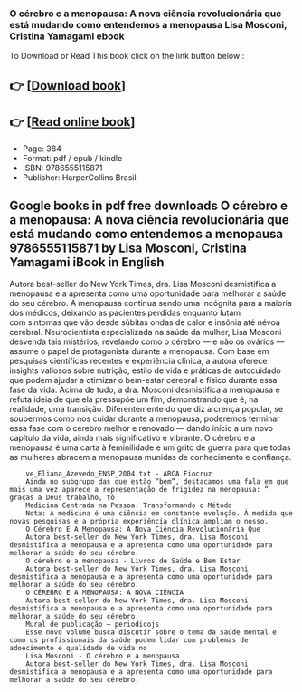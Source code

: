 ### O cérebro e a menopausa: A nova ciência revolucionária que está mudando como entendemos a menopausa Lisa Mosconi, Cristina Yamagami ebook

To Download or Read This book click on the link button below :

## 👉  [**[Download book](http://ebooksharez.info/download.php?group=book&from=github.com&id=719242&lnk=1066 "Download book")**]

## 👉  [**[Read online book](http://ebooksharez.info/download.php?group=book&from=github.com&id=719242&lnk=1066 "Read online book")**]


* Page: 384
* Format: pdf / epub / kindle
* ISBN: 9786555115871
* Publisher: HarperCollins Brasil



## Google books in pdf free downloads O cérebro e a menopausa: A nova ciência revolucionária que está mudando como entendemos a menopausa 9786555115871 by Lisa Mosconi, Cristina Yamagami iBook in English



Autora best-seller do New York Times, dra. Lisa Mosconi desmistifica a menopausa e a apresenta como uma oportunidade para melhorar a saúde do seu cérebro. A menopausa continua sendo uma incógnita para a maioria dos médicos, deixando as pacientes perdidas enquanto lutam com sintomas que vão desde súbitas ondas de calor e insônia até névoa cerebral. Neurocientista especializada na saúde da mulher, Lisa Mosconi desvenda tais mistérios, revelando como o cérebro — e não os ovários — assume o papel de protagonista durante a menopausa. Com base em pesquisas científicas recentes e experiência clínica, a autora oferece insights valiosos sobre nutrição, estilo de vida e práticas de autocuidado que podem ajudar a otimizar o bem-estar cerebral e físico durante essa fase da vida. Acima de tudo, a dra. Mosconi desmistifica a menopausa e refuta ideia de que ela pressupõe um fim, demonstrando que é, na realidade, uma transição. Diferentemente do que diz a crença popular, se soubermos como nos cuidar durante a menopausa, poderemos terminar essa fase com o cérebro melhor e renovado — dando início a um novo capítulo da vida, ainda mais significativo e vibrante. O cérebro e a menopausa é uma carta à feminilidade e um grito de guerra para que todas as mulheres abracem a menopausa munidas de conhecimento e confiança.


        ve_Eliana_Azevedo_ENSP_2004.txt - ARCA Fiocruz
        Ainda no subgrupo das que estão “bem”, destacamos uma fala em que mais uma vez aparece a representação de frigidez na menopausa: “ graças a Deus trabalho, tô 
        Medicina Centrada na Pessoa: Transformando o Método
        Nota: A medicina é uma ciência em constante evolução. À medida que novas pesquisas e a própria experiência clínica ampliam o nosso.
        O Cérebro E A Menopausa: A Nova Ciência Revolucionária Que
        Autora best-seller do New York Times, dra. Lisa Mosconi desmistifica a menopausa e a apresenta como uma oportunidade para melhorar a saúde do seu cérebro.
        O cérebro e a menopausa - Livros de Saúde e Bem Estar
        Autora best-seller do New York Times, dra. Lisa Mosconi desmistifica a menopausa e a apresenta como uma oportunidade para melhorar a saúde do seu cérebro.
        O CÉREBRO E A MENOPAUSA: A NOVA CIÊNCIA
        Autora best-seller do New York Times, dra. Lisa Mosconi desmistifica a menopausa e a apresenta como uma oportunidade para melhorar a saúde do seu cérebro.
        Mural de publicação – periodicojs
        Esse novo volume busca discutir sobre o tema da saúde mental e como os profissionais da saúde podem lidar com problemas de adoecimento e qualidade de vida no 
        Lisa Mosconi - O cérebro e a menopausa
        Autora best-seller do New York Times, dra. Lisa Mosconi desmistifica a menopausa e a apresenta como uma oportunidade para melhorar a saúde do seu cérebro.
    




